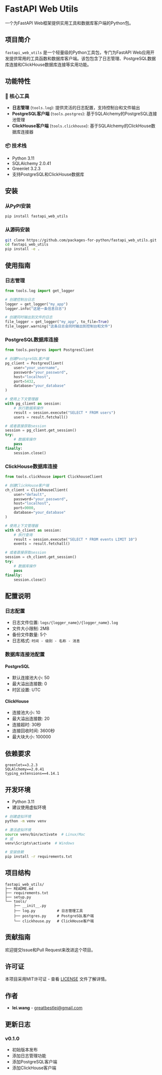 # FastAPI Web Utils

一个为FastAPI Web框架提供实用工具和数据库客户端的Python包。

## 项目简介

`fastapi_web_utils` 是一个轻量级的Python工具包，专门为FastAPI Web应用开发提供常用的工具函数和数据库客户端。该包包含了日志管理、PostgreSQL数据库连接和ClickHouse数据库连接等实用功能。

## 功能特性

### 🔧 核心工具

- **日志管理** (`tools.log`): 提供灵活的日志配置，支持控制台和文件输出
- **PostgreSQL客户端** (`tools.postgres`): 基于SQLAlchemy的PostgreSQL连接池管理
- **ClickHouse客户端** (`tools.clickhouse`): 基于SQLAlchemy的ClickHouse数据库连接器

### 📦 技术栈

- Python 3.11
- SQLAlchemy 2.0.41
- Greenlet 3.2.3
- 支持PostgreSQL和ClickHouse数据库

## 安装

### 从PyPI安装

```bash
pip install fastapi_web_utils
```

### 从源码安装

```bash
git clone https://github.com/packages-for-python/fastapi_web_utils.git
cd fastapi_web_utils
pip install -e .
```

## 使用指南

### 日志管理

```python
from tools.log import get_logger

# 创建控制台日志
logger = get_logger("my_app")
logger.info("这是一条信息日志")

# 创建同时输出到文件的日志
file_logger = get_logger("my_app", to_file=True)
file_logger.warning("这条日志会同时输出到控制台和文件")
```

### PostgreSQL数据库连接

```python
from tools.postgres import PostgresClient

# 创建PostgreSQL客户端
pg_client = PostgresClient(
    user="your_username",
    password="your_password", 
    host="localhost",
    port=5432,
    database="your_database"
)

# 使用上下文管理器
with pg_client as session:
    # 执行数据库操作
    result = session.execute("SELECT * FROM users")
    users = result.fetchall()

# 或者直接获取session
session = pg_client.get_session()
try:
    # 数据库操作
    pass
finally:
    session.close()
```

### ClickHouse数据库连接

```python
from tools.clickhouse import ClickhouseClient

# 创建ClickHouse客户端
ch_client = ClickhouseClient(
    user="default",
    password="your_password",
    host="localhost", 
    port=9000,
    database="your_database"
)

# 使用上下文管理器
with ch_client as session:
    # 执行查询
    result = session.execute("SELECT * FROM events LIMIT 10")
    events = result.fetchall()

# 或者直接获取session
session = ch_client.get_session()
try:
    # 数据库操作
    pass
finally:
    session.close()
```

## 配置说明

### 日志配置

- 日志文件位置: `logs/{logger_name}/{logger_name}.log`
- 文件大小限制: 2MB
- 备份文件数量: 5个
- 日志格式: `时间 - 级别 - 名称 - 消息`

### 数据库连接池配置

#### PostgreSQL
- 默认连接池大小: 50
- 最大溢出连接数: 0
- 时区设置: UTC

#### ClickHouse  
- 连接池大小: 10
- 最大溢出连接数: 20
- 连接超时: 30秒
- 连接回收时间: 3600秒
- 最大块大小: 100000

## 依赖要求

```
greenlet==3.2.3
SQLAlchemy==2.0.41
typing_extensions==4.14.1
```

## 开发环境

- Python 3.11
- 建议使用虚拟环境

```bash
# 创建虚拟环境
python -m venv venv

# 激活虚拟环境
source venv/bin/activate  # Linux/Mac
# 或
venv\Scripts\activate  # Windows

# 安装依赖
pip install -r requirements.txt
```

## 项目结构

```
fastapi_web_utils/
├── README.md
├── requirements.txt
├── setup.py
└── tools/
    ├── __init__.py
    ├── log.py          # 日志管理工具
    ├── postgres.py     # PostgreSQL客户端
    └── clickhouse.py   # ClickHouse客户端
```

## 贡献指南

欢迎提交Issue和Pull Request来改进这个项目。

## 许可证

本项目采用MIT许可证 - 查看 [LICENSE](LICENSE) 文件了解详情。

## 作者

- **lei.wang** - [greatbestlei@gmail.com](mailto:greatbestlei@gmail.com)

## 更新日志

### v0.1.0
- 初始版本发布
- 添加日志管理功能
- 添加PostgreSQL客户端
- 添加ClickHouse客户端
